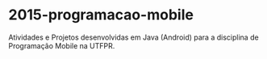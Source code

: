 # 2015-programacao-mobile
Atividades e Projetos desenvolvidas em Java (Android) para a disciplina de Programação Mobile na UTFPR.
